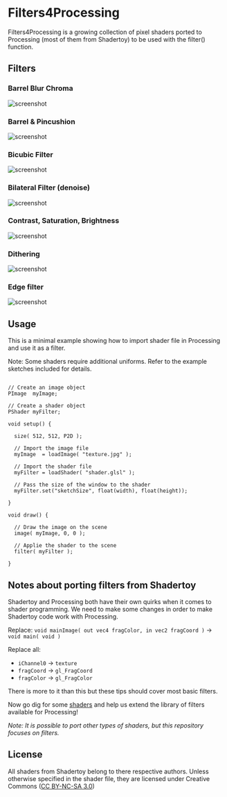 Filters4Processing
==================

Filters4Processing is a growing collection of pixel shaders ported to Processing (most of them from Shadertoy) to be used with the filter() function.

## Filters

### Barrel Blur Chroma
![screenshot](https://github.com/SableRaf/Filters4Processing/blob/master/screenshots/BarrelBlurChroma.jpg)

### Barrel & Pincushion
![screenshot](https://github.com/SableRaf/Filters4Processing/blob/master/screenshots/BarrelPincushion.png)

### Bicubic Filter
![screenshot](https://github.com/SableRaf/Filters4Processing/blob/master/screenshots/Bicubic.jpg)

### Bilateral Filter (denoise)
![screenshot](https://github.com/SableRaf/Filters4Processing/blob/master/screenshots/Bilateral.jpg)

### Contrast, Saturation, Brightness
![screenshot](https://github.com/SableRaf/Filters4Processing/blob/master/screenshots/ConSatBri.jpg)

### Dithering
![screenshot](https://github.com/SableRaf/Filters4Processing/blob/master/screenshots/Dithering.jpg)

### Edge filter
![screenshot](https://github.com/SableRaf/Filters4Processing/blob/master/screenshots/Edge.jpg)

## Usage

This is a minimal example showing how to import shader file in Processing and use it as a filter. 

Note: Some shaders require additional uniforms. Refer to the example sketches included for details.

```Processing

// Create an image object
PImage  myImage;

// Create a shader object
PShader myFilter; 

void setup() {

  size( 512, 512, P2D );
  
  // Import the image file
  myImage  = loadImage( "texture.jpg" );

  // Import the shader file
  myFilter = loadShader( "shader.glsl" );
  
  // Pass the size of the window to the shader
  myFilter.set("sketchSize", float(width), float(height));

}

void draw() { 

  // Draw the image on the scene
  image( myImage, 0, 0 );

  // Applie the shader to the scene
  filter( myFilter );

}
```


## Notes about porting filters from Shadertoy

Shadertoy and Processing both have their own quirks when it comes to shader programming. We need to make some changes in order to make Shadertoy code work with Processing.

Replace:
`void mainImage( out vec4 fragColor, in vec2 fragCoord )` -> `void main( void )`

Replace all:
* `iChannel0` -> `texture`
* `fragCoord` -> `gl_FragCoord`
* `fragColor` -> `gl_FragColor`

There is more to it than this but these tips should cover most basic filters.

Now go dig for some [shaders](https://www.shadertoy.com/results?query=filter) and help us extend the library of filters available for Processing!

*Note: It is possible to port other types of shaders, but this repository focuses on filters.*

## License
All shaders from Shadertoy belong to there respective authors. Unless otherwise specified in the shader file, they are licensed under Creative Commons ([CC BY-NC-SA 3.0](http://creativecommons.org/licenses/by-nc-sa/3.0/deed.en_US))